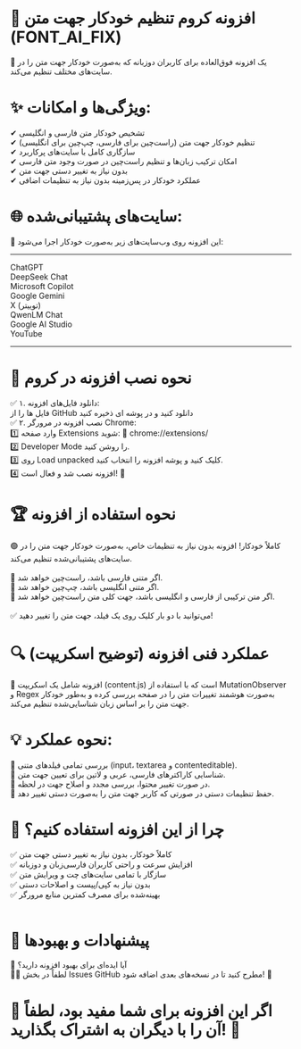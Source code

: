 
# 📌 افزونه کروم تنظیم خودکار جهت متن (FONT_AI_FIX)

🔹 یک افزونه فوق‌العاده برای کاربران دو‌زبانه که به‌صورت خودکار جهت متن را در سایت‌های مختلف تنظیم می‌کند.

# ✨ ویژگی‌ها و امکانات:
✔ تشخیص خودکار متن فارسی و انگلیسی<br>
✔ تنظیم خودکار جهت متن (راست‌چین برای فارسی، چپ‌چین برای انگلیسی)<br>
✔ سازگاری کامل با سایت‌های پرکاربرد<br>
✔ امکان ترکیب زبان‌ها و تنظیم راست‌چین در صورت وجود متن فارسی<br>
✔ بدون نیاز به تغییر دستی جهت متن<br>
✔ عملکرد خودکار در پس‌زمینه بدون نیاز به تنظیمات اضافی<br>

# 🌐 سایت‌های پشتیبانی‌شده:
🔹 این افزونه روی وب‌سایت‌های زیر به‌صورت خودکار اجرا می‌شود:
___

ChatGPT<br>
DeepSeek Chat<br>
Microsoft Copilot<br>
Google Gemini<br>
X (توییتر)<br>
QwenLM Chat<br>
Google AI Studio<br>
YouTube
___

# 🔧 نحوه نصب افزونه در کروم
✅ ۱. دانلود فایل‌های افزونه:<br>
فایل ها را از GitHub دانلود کنید و در پوشه ای ذخیره کنید <br>
✅ ۲. نصب افزونه در مرورگر Chrome:  <br>
1️⃣ وارد صفحه Extensions شوید:
🔗 chrome://extensions/<br>
2️⃣ Developer Mode را روشن کنید.<br>
3️⃣ روی Load unpacked کلیک کنید و پوشه افزونه را انتخاب کنید.<br>
4️⃣ افزونه نصب شد و فعال است! 🎉<br>

# 🏆 نحوه استفاده از افزونه
🟢 کاملاً خودکار! افزونه بدون نیاز به تنظیمات خاص، به‌صورت خودکار جهت متن را در سایت‌های پشتیبانی‌شده تنظیم می‌کند.<br>
<br>
🔹 اگر متنی فارسی باشد، راست‌چین خواهد شد.<br>
🔹 اگر متنی انگلیسی باشد، چپ‌چین خواهد شد.<br>
🔹 اگر متن ترکیبی از فارسی و انگلیسی باشد، جهت کلی متن راست‌چین خواهد شد.<br>
<br>
✅ می‌توانید با دو بار کلیک روی یک فیلد، جهت متن را تغییر دهید!<br>

# 🔍 عملکرد فنی افزونه (توضیح اسکریپت)
📜 افزونه شامل یک اسکریپت (content.js) است که با استفاده از MutationObserver و Regex به‌صورت هوشمند تغییرات متن را در صفحه بررسی کرده و به‌طور خودکار جهت متن را بر اساس زبان شناسایی‌شده تنظیم می‌کند.<br>

# 💡 نحوه عملکرد:
🔹 بررسی تمامی فیلدهای متنی (input، textarea و contenteditable).<br>
🔹 شناسایی کاراکترهای فارسی، عربی و لاتین برای تعیین جهت متن.<br>
🔹 در صورت تغییر محتوا، بررسی مجدد و اصلاح جهت در لحظه.<br>
🔹 حفظ تنظیمات دستی در صورتی که کاربر جهت متن را به‌صورت دستی تغییر دهد.<br>

# 🚀 چرا از این افزونه استفاده کنیم؟
✅ کاملاً خودکار، بدون نیاز به تغییر دستی جهت متن<br>
✅ افزایش سرعت و راحتی کاربران فارسی‌زبان و دو‌زبانه<br>
✅ سازگار با تمامی سایت‌های چت و ویرایش متن<br>
✅ بدون نیاز به کپی/پیست و اصلاحات دستی<br>
✅ بهینه‌شده برای مصرف کمترین منابع مرورگر<br>
<br>
# 📢 پیشنهادات و بهبودها
📩 آیا ایده‌ای برای بهبود افزونه دارید؟<br>
👨‍💻 لطفاً در بخش Issues GitHub مطرح کنید تا در نسخه‌های بعدی اضافه شود! 🙌<br>

# 🌟 اگر این افزونه برای شما مفید بود، لطفاً آن را با دیگران به اشتراک بگذارید! 🚀<br>








